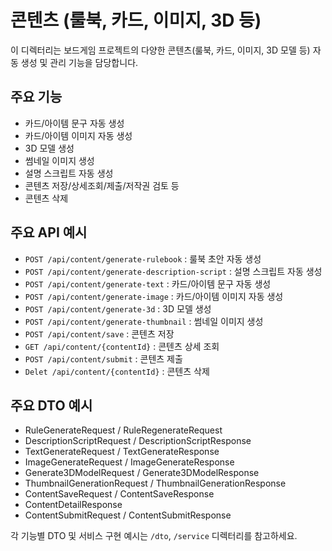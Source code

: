 # 콘텐츠 (룰북, 카드, 이미지, 3D 등)

이 디렉터리는 보드게임 프로젝트의 다양한 콘텐츠(룰북, 카드, 이미지, 3D 모델 등) 자동 생성 및 관리 기능을 담당합니다.

## 주요 기능
- 카드/아이템 문구 자동 생성
- 카드/아이템 이미지 자동 생성
- 3D 모델 생성
- 썸네일 이미지 생성
- 설명 스크립트 자동 생성
- 콘텐츠 저장/상세조회/제출/저작권 검토 등
- 콘텐츠 삭제

## 주요 API 예시
- `POST /api/content/generate-rulebook` : 룰북 초안 자동 생성
- `POST /api/content/generate-description-script` : 설명 스크립트 자동 생성
- `POST /api/content/generate-text` : 카드/아이템 문구 자동 생성
- `POST /api/content/generate-image` : 카드/아이템 이미지 자동 생성
- `POST /api/content/generate-3d` : 3D 모델 생성
- `POST /api/content/generate-thumbnail` : 썸네일 이미지 생성
- `POST /api/content/save` : 콘텐츠 저장
- `GET /api/content/{contentId}` : 콘텐츠 상세 조회
- `POST /api/content/submit` : 콘텐츠 제출
- `Delet /api/content/{contentId}` : 콘텐츠 삭제

## 주요 DTO 예시
- RuleGenerateRequest / RuleRegenerateRequest
- DescriptionScriptRequest / DescriptionScriptResponse
- TextGenerateRequest / TextGenerateResponse
- ImageGenerateRequest / ImageGenerateResponse
- Generate3DModelRequest / Generate3DModelResponse
- ThumbnailGenerationRequest / ThumbnailGenerationResponse
- ContentSaveRequest / ContentSaveResponse
- ContentDetailResponse
- ContentSubmitRequest / ContentSubmitResponse

각 기능별 DTO 및 서비스 구현 예시는 `/dto`, `/service` 디렉터리를 참고하세요.
